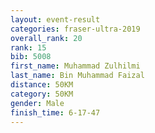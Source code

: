 ```yaml
---
layout: event-result 
categories: fraser-ultra-2019 
overall_rank: 20
rank: 15
bib: 5008
first_name: Muhammad Zulhilmi
last_name: Bin Muhammad Faizal
distance: 50KM
category: 50KM
gender: Male
finish_time: 6-17-47
---
```

